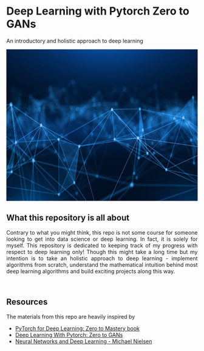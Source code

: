 # Deep Learning with Pytorch Zero to GANs
 An introductory and holistic approach to deep learning

<img src="images/neurons.jpg" width="800" height="400">

<br />

## What this repository is all about
<p align="justify">
    Contrary to what you might think, this repo is not some course for someone looking to get into data science or deep learning. In fact, it is solely for myself. This repository is dedicated to keeping track of my progress with respect to deep learning only! Though this might take a long time but my intention is to take an holistic approach to deep learning - implement algorithms from scratch, understand the mathematical intuition behind most deep learning algorithms and build exciting projects along this way. 
 </p>

<br />

## Resources
The materials from this repo are heavily inspired by 
<ul>
    <li><a href="https://www.learnpytorch.io/" target="_blank">PyTorch for Deep Learning: Zero to Mastery book</a></li>
    <li><a href="https://jovian.com/learn/deep-learning-with-pytorch-zero-to-gans" target="_blank">Deep Learning With Pytorch: Zero to GANs</a></li>
    <li><a href="http://neuralnetworksanddeeplearning.com" target="_blank">Neural Networks and Deep Learning - Michael Nielsen</a></li>
</ul>